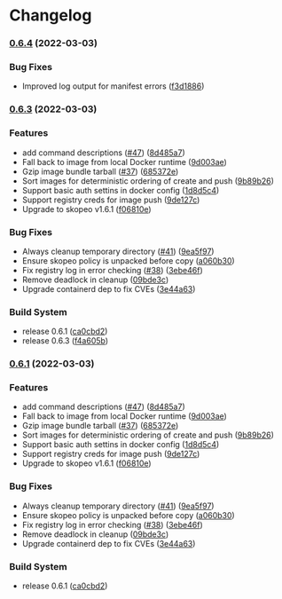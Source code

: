 # Changelog

### [0.6.4](https://github.com/mesosphere/mindthegap/compare/v0.6.3...v0.6.4) (2022-03-03)


### Bug Fixes

* Improved log output for manifest errors ([f3d1886](https://github.com/mesosphere/mindthegap/commit/f3d1886db7257f644c21790bd9002e79b9f685a7))

### [0.6.3](https://github.com/mesosphere/mindthegap/compare/v0.6.0...v0.6.3) (2022-03-03)


### Features

* add command descriptions ([#47](https://github.com/mesosphere/mindthegap/issues/47)) ([8d485a7](https://github.com/mesosphere/mindthegap/commit/8d485a75695ff794448cfc7a34ee41f02a8eeb09))
* Fall back to image from local Docker runtime ([9d003ae](https://github.com/mesosphere/mindthegap/commit/9d003ae8d94afcbd01de6462bcabe3d3401b9451))
* Gzip image bundle tarball ([#37](https://github.com/mesosphere/mindthegap/issues/37)) ([685372e](https://github.com/mesosphere/mindthegap/commit/685372e45f1edddc7084e48364a173de2168121c))
* Sort images for deterministic ordering of create and push ([9b89b26](https://github.com/mesosphere/mindthegap/commit/9b89b2608d07be8c1d8c9c2f3537c4008f4ed9b2))
* Support basic auth settins in docker config ([1d8d5c4](https://github.com/mesosphere/mindthegap/commit/1d8d5c402a3a66d4756706a0ee76fd567c743c03))
* Support registry creds for image push ([9de127c](https://github.com/mesosphere/mindthegap/commit/9de127c8c381feecaefb14e56699d8f8654e8f8e))
* Upgrade to skopeo v1.6.1 ([f06810e](https://github.com/mesosphere/mindthegap/commit/f06810e67975b51a4f100ecacb63348870925d11))


### Bug Fixes

* Always cleanup temporary directory ([#41](https://github.com/mesosphere/mindthegap/issues/41)) ([9ea5f97](https://github.com/mesosphere/mindthegap/commit/9ea5f97f015afc79ecca52a290f43a265d7c61e2))
* Ensure skopeo policy is unpacked before copy ([a060b30](https://github.com/mesosphere/mindthegap/commit/a060b30d56ecb142231928df16d054fde292e6e2))
* Fix registry log in error checking ([#38](https://github.com/mesosphere/mindthegap/issues/38)) ([3ebe46f](https://github.com/mesosphere/mindthegap/commit/3ebe46f20a511736ab3bba1c77c60263fbf590bc))
* Remove deadlock in cleanup ([09bde3c](https://github.com/mesosphere/mindthegap/commit/09bde3c37bef3f2d8396d4448714e4bed6ed85c7))
* Upgrade containerd dep to fix CVEs ([3e44a63](https://github.com/mesosphere/mindthegap/commit/3e44a63a7855411adfd5d0ef12b2c2dd96c8f46e))


### Build System

* release 0.6.1 ([ca0cbd2](https://github.com/mesosphere/mindthegap/commit/ca0cbd249f1b6dd7070e4752ecb31c632a0e2fa5))
* release 0.6.3 ([f4a605b](https://github.com/mesosphere/mindthegap/commit/f4a605b99d4ac350d47825d2e0424ee5d35e4bf9))

### [0.6.1](https://github.com/mesosphere/mindthegap/compare/v0.6.0...v0.6.1) (2022-03-03)


### Features

* add command descriptions ([#47](https://github.com/mesosphere/mindthegap/issues/47)) ([8d485a7](https://github.com/mesosphere/mindthegap/commit/8d485a75695ff794448cfc7a34ee41f02a8eeb09))
* Fall back to image from local Docker runtime ([9d003ae](https://github.com/mesosphere/mindthegap/commit/9d003ae8d94afcbd01de6462bcabe3d3401b9451))
* Gzip image bundle tarball ([#37](https://github.com/mesosphere/mindthegap/issues/37)) ([685372e](https://github.com/mesosphere/mindthegap/commit/685372e45f1edddc7084e48364a173de2168121c))
* Sort images for deterministic ordering of create and push ([9b89b26](https://github.com/mesosphere/mindthegap/commit/9b89b2608d07be8c1d8c9c2f3537c4008f4ed9b2))
* Support basic auth settins in docker config ([1d8d5c4](https://github.com/mesosphere/mindthegap/commit/1d8d5c402a3a66d4756706a0ee76fd567c743c03))
* Support registry creds for image push ([9de127c](https://github.com/mesosphere/mindthegap/commit/9de127c8c381feecaefb14e56699d8f8654e8f8e))
* Upgrade to skopeo v1.6.1 ([f06810e](https://github.com/mesosphere/mindthegap/commit/f06810e67975b51a4f100ecacb63348870925d11))


### Bug Fixes

* Always cleanup temporary directory ([#41](https://github.com/mesosphere/mindthegap/issues/41)) ([9ea5f97](https://github.com/mesosphere/mindthegap/commit/9ea5f97f015afc79ecca52a290f43a265d7c61e2))
* Ensure skopeo policy is unpacked before copy ([a060b30](https://github.com/mesosphere/mindthegap/commit/a060b30d56ecb142231928df16d054fde292e6e2))
* Fix registry log in error checking ([#38](https://github.com/mesosphere/mindthegap/issues/38)) ([3ebe46f](https://github.com/mesosphere/mindthegap/commit/3ebe46f20a511736ab3bba1c77c60263fbf590bc))
* Remove deadlock in cleanup ([09bde3c](https://github.com/mesosphere/mindthegap/commit/09bde3c37bef3f2d8396d4448714e4bed6ed85c7))
* Upgrade containerd dep to fix CVEs ([3e44a63](https://github.com/mesosphere/mindthegap/commit/3e44a63a7855411adfd5d0ef12b2c2dd96c8f46e))


### Build System

* release 0.6.1 ([ca0cbd2](https://github.com/mesosphere/mindthegap/commit/ca0cbd249f1b6dd7070e4752ecb31c632a0e2fa5))
